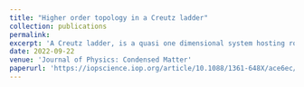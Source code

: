 ```yaml
---
title: "Higher order topology in a Creutz ladder"
collection: publications
permalink: 
excerpt: 'A Creutz ladder, is a quasi one dimensional system hosting robust topological phases with localized edge modes protected by different symmetries such as inversion, chiral and particle-hole symmetries. Non-trivial topology is observed in a large region of the parameter space defined by the horizontal, diagonal and vertical hopping ampitudes and a transverse magnetic flux that threads through the ladder. In this work, we investigate higher order topology in a two dimensional extrapolated version of the Creutz ladder. To explore the topological phases, we consider two different configurations, namely a torus (periodic boundary) and a ribbon (open boundary) to look for hints of gap closing phase transitions. We also associate suitable topological invariants to characterize the non-trivial sectors. Further, we find that the resultant phase diagram hosts two different topological phases, one where the higher order topological excitations are realized in the form of robust corner modes, along with (usual) first order excitations demonstrated via the presence of edge modes in a finite lattice, for the other.'
date: 2022-09-22
venue: 'Journal of Physics: Condensed Matter'
paperurl: 'https://iopscience.iop.org/article/10.1088/1361-648X/ace6ec/pdf'
---
```

